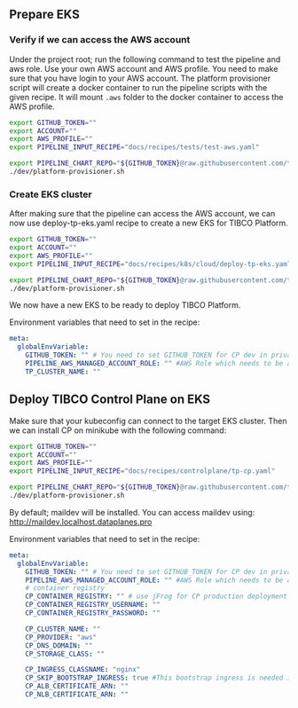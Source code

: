 ## Prepare EKS

### Verify if we can access the AWS account

Under the project root; run the following command to test the pipeline and aws role. Use your own AWS account and AWS profile.
You need to make sure that you have login to your AWS account. The platform provisioner script will create a docker container to run the pipeline scripts with the given recipe.
It will mount `.aws` folder to the docker container to access the AWS profile.

```bash
export GITHUB_TOKEN=""
export ACCOUNT=""
export AWS_PROFILE=""
export PIPELINE_INPUT_RECIPE="docs/recipes/tests/test-aws.yaml"

export PIPELINE_CHART_REPO="${GITHUB_TOKEN}@raw.githubusercontent.com/tibco/platform-provisioner/gh-pages/"
./dev/platform-provisioner.sh
```

### Create EKS cluster

After making sure that the pipeline can access the AWS account, we can now use deploy-tp-eks.yaml recipe to create a new EKS for TIBCO Platform.

```bash
export GITHUB_TOKEN=""
export ACCOUNT=""
export AWS_PROFILE=""
export PIPELINE_INPUT_RECIPE="docs/recipes/k8s/cloud/deploy-tp-eks.yaml"

export PIPELINE_CHART_REPO="${GITHUB_TOKEN}@raw.githubusercontent.com/tibco/platform-provisioner/gh-pages/"
./dev/platform-provisioner.sh
```

We now have a new EKS to be ready to deploy TIBCO Platform.

Environment variables that need to set in the recipe:
```yaml
meta:
  globalEnvVariable:
    GITHUB_TOKEN: "" # You need to set GITHUB_TOKEN for CP dev in private repo
    PIPELINE_AWS_MANAGED_ACCOUNT_ROLE: "" #AWS Role which needs to be assumed
    TP_CLUSTER_NAME: ""
```

## Deploy TIBCO Control Plane on EKS

Make sure that your kubeconfig can connect to the target EKS cluster. Then we can install CP on minikube with the following command:

```bash
export GITHUB_TOKEN=""
export ACCOUNT=""
export AWS_PROFILE=""
export PIPELINE_INPUT_RECIPE="docs/recipes/controlplane/tp-cp.yaml"

export PIPELINE_CHART_REPO="${GITHUB_TOKEN}@raw.githubusercontent.com/tibco/platform-provisioner/gh-pages/"
./dev/platform-provisioner.sh
```

By default; maildev will be installed. You can access maildev using: http://maildev.localhost.dataplanes.pro

Environment variables that need to set in the recipe:
```yaml
meta:
  globalEnvVariable:
    GITHUB_TOKEN: "" # You need to set GITHUB_TOKEN for CP dev in private repo
    PIPELINE_AWS_MANAGED_ACCOUNT_ROLE: "" #AWS Role which needs to be assumed
    # container registry
    CP_CONTAINER_REGISTRY: "" # use jFrog for CP production deployment 
    CP_CONTAINER_REGISTRY_USERNAME: ""
    CP_CONTAINER_REGISTRY_PASSWORD: ""

    CP_CLUSTER_NAME: ""
    CP_PROVIDER: "aws"
    CP_DNS_DOMAIN: ""
    CP_STORAGE_CLASS: "" 

    CP_INGRESS_CLASSNAME: "nginx" 
    CP_SKIP_BOOTSTRAP_INGRESS: true #This bootstrap ingress is needed in case of onprem minikube etc, needs to be skipped for aws
    CP_ALB_CERTIFICATE_ARN: ""
    CP_NLB_CERTIFICATE_ARN: ""
```
